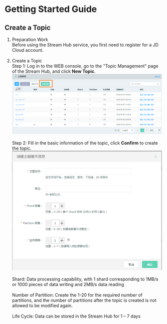# Getting Started Guide<br>
## Create a Topic<br>
1. Preparation Work<br>
Before using the Stream Hub service, you first need to register for a JD Cloud account. <br><br>
2. Create a Topic<br>
Step 1: Log in to the WEB console, go to the "Topic Management" page of the Stream Hub, and click **New Topic**. <br>
![创建主题](../../../../image/DataBus/db-004.png)<br><br>
Step 2: Fill in the basic information of the topic, click **Confirm** to create the topic. <br>
![填写信息](../../../../image/DataBus/db-005.png)<br><br>
Shard: Data processing capability, with 1 shard corresponding to 1MB/s or 1000 pieces of data writing and 2MB/s data reading<br><br>
Number of Partition: Create the 1-20 for the required number of partitions, and the number of partitions after the topic is created is not allowed to be modified again. <br><br>
Life Cycle: Data can be stored in the Stream Hub for 1 – 7 days<br>
